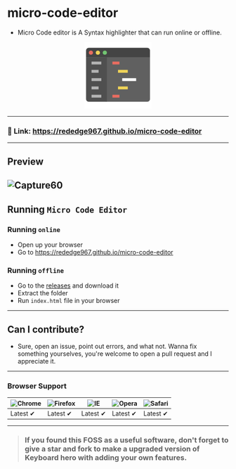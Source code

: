 # micro-code-editor
- Micro Code editor is A Syntax highlighter that can run online or offline.
<p align="center">
  <img src="favicon.png" height="30%" width="30%">
</p>

---
### 🔗 Link: https://rededge967.github.io/micro-code-editor
---
## Preview
![Capture60](https://user-images.githubusercontent.com/91379432/147645646-e60b70b4-86af-498f-b141-ffa5ccd6ce8e.PNG)
---
## Running `Micro Code Editor`
### Running `online`
- Open up your browser
- Go to https://rededge967.github.io/micro-code-editor
### Running `offline`
- Go to the [releases](https://github.com/RedEdge967/micro-code-editor/releases) and download it
- Extract the folder
- Run `index.html` file in your browser
---
## Can I contribute?
- Sure, open an issue, point out errors, and what not. Wanna fix something yourselves, you're welcome to open a pull request and I appreciate it.
---
### Browser Support
![Chrome](https://raw.githubusercontent.com/alrra/browser-logos/master/src/chrome/chrome_48x48.png) | ![Firefox](https://raw.githubusercontent.com/alrra/browser-logos/master/src/firefox/firefox_48x48.png) | ![IE](https://raw.githubusercontent.com/alrra/browser-logos/master/src/edge/edge_48x48.png) | ![Opera](https://raw.githubusercontent.com/alrra/browser-logos/master/src/opera/opera_48x48.png) | ![Safari](https://raw.githubusercontent.com/alrra/browser-logos/master/src/safari/safari_48x48.png)
--- | --- | --- | --- | --- |
Latest ✔ | Latest ✔ | Latest ✔ | Latest ✔ | Latest ✔ |
---
> ### If you found this FOSS as a useful software, don't forget to give a star and fork to make a upgraded version of Keyboard hero with adding your own features.
